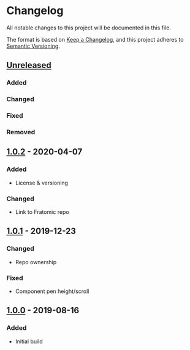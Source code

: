 # Changelog
All notable changes to this project will be documented in this file.

The format is based on [Keep a Changelog](https://keepachangelog.com/en/1.0.0/),
and this project adheres to [Semantic Versioning](https://semver.org/spec/v2.0.0.html).

## [Unreleased]
### Added

### Changed

### Fixed

### Removed

## [1.0.2] - 2020-04-07
### Added
- License & versioning

### Changed
- Link to Fratomic repo

## [1.0.1] - 2019-12-23
### Changed
- Repo ownership

### Fixed
- Component pen height/scroll

## [1.0.0] - 2019-08-16
### Added
- Initial build

[Unreleased]: https://github.com/ninety-six/mono-fractal/compare/v1.0.2...HEAD
[1.0.2]: https://github.com/ninety-six/mono-fractal/releases/tag/v1.0.2
[1.0.1]: https://github.com/ninety-six/mono-fractal/releases/tag/v1.0.1
[1.0.0]: https://github.com/ninety-six/mono-fractal/releases/tag/v1.0.0